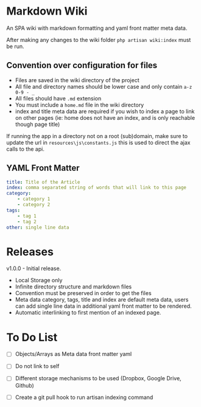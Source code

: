 # Markdown Wiki

An SPA wiki with markdown formatting and yaml front matter meta data.

After making any changes to the wiki folder `php artisan wiki:index` must be run.

## Convention over configuration for files
 
* Files are saved in the wiki directory of the project
* All file and directory names should be lower case and only contain `a-z 0-9 - _`
* All files should have  `.md` extension
* You must include a `home.md` file in the wiki directory
* index and title meta data are required if you wish to index a page to link on other pages (ie: home does not have an index, and is only reachable though page title)

If running the app in a directory not on a root (sub)domain, make sure to update the url in `resources\js\constants.js` this is used to direct the ajax calls to the api.

## YAML Front Matter
```yaml
title: Title of the Article
index: comma separated string of words that will link to this page
category: 
    - category 1
    - category 2
tags: 
    - tag 1
    - tag 2
other: single line data    
```

# Releases

v1.0.0 - Initial release.
 
* Local Storage only
* Infinite directory structure and markdown files
* Convention must be preserved in order to get the files
* Meta data category, tags, title and index are default meta data, users can add single line data in additional yaml front matter to be rendered.
* Automatic interlinking to first mention of an indexed page.

# To Do List
- [ ] Objects/Arrays as Meta data front matter yaml
- [ ] Do not link to self
- [ ] Different storage mechanisms to be used (Dropbox, Google Drive, Github)
- [ ] Create a git pull hook to run artisan indexing command

